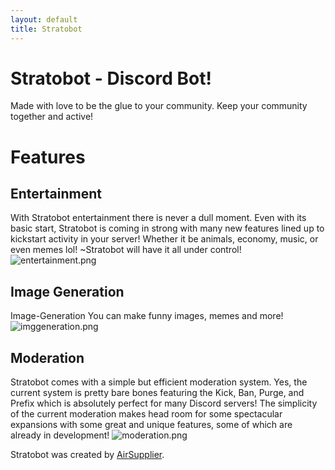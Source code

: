 ```yaml
---
layout: default
title: Stratobot
---
```

# Stratobot - Discord Bot!

Made with love to be the glue to your community. Keep your community together and active!

# Features

## Entertainment
With Stratobot entertainment there is never a dull moment. Even with its basic start, Stratobot is coming in strong with many new features lined up to kickstart activity in your server! Whether it be animals, economy, music, or even memes lol! ~Stratobot will have it all under control!
![entertainment.png](https://stratobot.github.io/web/assets/entertainment.png)

## Image Generation
Image-Generation
You can make funny images, memes and more!
![imggeneration.png](https://stratobot.github.io/web/assets/imggeneration.png)

## Moderation
Stratobot comes with a simple but efficient moderation system. Yes, the current system is pretty bare bones featuring the Kick, Ban, Purge, and Prefix which is absolutely perfect for many Discord servers! The simplicity of the current moderation makes head room for some spectacular expansions with some great and unique features, some of which are already in development!
![moderation.png](https://stratobot.github.io/web/assets/moderation.png)


Stratobot was created by [AirSupplier](https://airsupplier.github.io).
